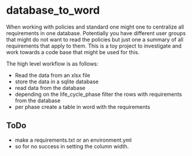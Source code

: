 # database_to_word

When working with policies and standard one might one to centralize all requirements in one database. Potentially you have different user groups that might do not want to read the policies but just one a summary of all requirements that apply to them. This is a toy project to investigate and work towards a code base that might be used for this. 

The high level workflow is as follows:
- Read the data from an xlsx file
- store the data in a sqlite database
- read data from the database
- depending on the life_cycle_phase filter the rows with requirements from the database
- per phase create a table in word with the requirements

## ToDo
- make a requirements.txt or an environment.yml
- so for no success in setting the column width.
